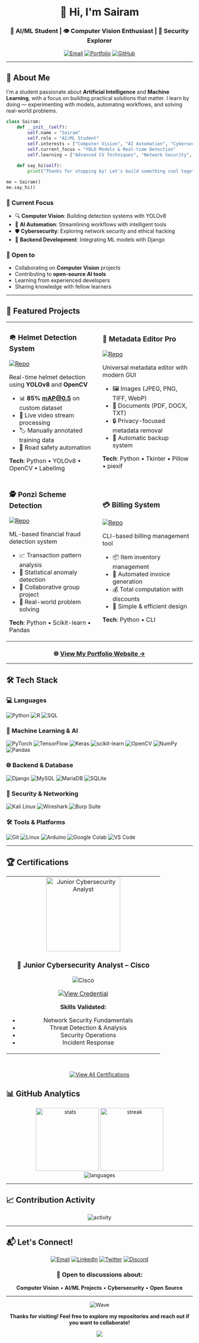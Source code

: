 <div align="center">

# 👋 Hi, I'm Sairam

### 🤖 AI/ML Student | 👁️ Computer Vision Enthusiast | 🔐 Security Explorer

[![Email](https://img.shields.io/badge/Email-sairam.1242006%40gmail.com-D14836?style=for-the-badge&logo=gmail&logoColor=white)](mailto:sairam.1242006@gmail.com)
[![Portfolio](https://img.shields.io/badge/Portfolio-sairam--s0.github.io-000000?style=for-the-badge&logo=github&logoColor=white)](https://sairam-s0.github.io)
[![GitHub](https://img.shields.io/badge/GitHub-%40sairam--s0-181717?style=for-the-badge&logo=github)](https://github.com/sairam-s0)



</div>

---

## 🧠 About Me

I'm a student passionate about **Artificial Intelligence** and **Machine Learning**, with a focus on building practical solutions that matter. I learn by doing — experimenting with models, automating workflows, and solving real-world problems.

```python
class Sairam:
    def __init__(self):
        self.name = "Sairam"
        self.role = "AI/ML Student"
        self.interests = ["Computer Vision", "AI Automation", "Cybersecurity"]
        self.current_focus = "YOLO Models & Real-time Detection"
        self.learning = ["Advanced CV Techniques", "Network Security", "Backend Systems"]
    
    def say_hi(self):
        print("Thanks for stopping by! Let's build something cool together 🚀")

me = Sairam()
me.say_hi()
```

### 🎯 Current Focus
- 🔍 **Computer Vision**: Building detection systems with YOLOv8
- 🤖 **AI Automation**: Streamlining workflows with intelligent tools
- 🛡️ **Cybersecurity**: Exploring network security and ethical hacking
- 🔗 **Backend Development**: Integrating ML models with Django

### 🤝 Open to
- Collaborating on **Computer Vision** projects
- Contributing to **open-source AI tools**
- Learning from experienced developers
- Sharing knowledge with fellow learners

---

## 🚀 Featured Projects

<table>
<tr>
<td width="50%">

### 🪖 Helmet Detection System
[![Repo](https://img.shields.io/badge/Repo-View%20Code-blue?style=flat-square&logo=github)](https://github.com/sairam-s0/helmetdection-using-yolo8m-opencv)

Real-time helmet detection using **YOLOv8** and **OpenCV**
- 📊 **85% mAP@0.5** on custom dataset
- 🎥 Live video stream processing
- 🏷️ Manually annotated training data
- 🚦 Road safety automation

**Tech**: Python • YOLOv8 • OpenCV • LabelImg

</td>
<td width="50%">

### 📝 Metadata Editor Pro
[![Repo](https://img.shields.io/badge/Repo-View%20Code-blue?style=flat-square&logo=github)](https://github.com/sairam-s0/mdata_alternator)

Universal metadata editor with modern GUI
- 🖼️ Images (JPEG, PNG, TIFF, WebP)
- 📄 Documents (PDF, DOCX, TXT)
- 🔒 Privacy-focused metadata removal
- 💾 Automatic backup system

**Tech**: Python • Tkinter • Pillow • piexif

</td>
</tr>
<tr>
<td width="50%">

### 🕵️ Ponzi Scheme Detection
[![Repo](https://img.shields.io/badge/Repo-View%20Code-blue?style=flat-square&logo=github)](https://github.com/Vijay-31-08-2005/ponzi-scheme-detection)

ML-based financial fraud detection system
- 📈 Transaction pattern analysis
- 🧮 Statistical anomaly detection
- 👥 Collaborative group project
- 🎯 Real-world problem solving

**Tech**: Python • Scikit-learn • Pandas

</td>
<td width="50%">

### 💳 Billing System
[![Repo](https://img.shields.io/badge/Repo-View%20Code-blue?style=flat-square&logo=github)](https://github.com/sairam-s0/billing-system)

CLI-based billing management tool
- 📦 Item inventory management
- 🧾 Automated invoice generation
- 💰 Total computation with discounts
- 🎯 Simple & efficient design

**Tech**: Python • CLI

</td>
</tr>
</table>

<div align="center">

### 🌐 [View My Portfolio Website →](https://sairam-s0.github.io)

</div>

---

## 🛠️ Tech Stack

### 💻 Languages
![Python](https://img.shields.io/badge/Python-3776AB?style=for-the-badge&logo=python&logoColor=white)
![R](https://img.shields.io/badge/R-276DC3?style=for-the-badge&logo=r&logoColor=white)
![SQL](https://img.shields.io/badge/SQL-4479A1?style=for-the-badge&logo=mysql&logoColor=white)

### 🧠 Machine Learning & AI
![PyTorch](https://img.shields.io/badge/PyTorch-EE4C2C?style=for-the-badge&logo=pytorch&logoColor=white)
![TensorFlow](https://img.shields.io/badge/TensorFlow-FF6F00?style=for-the-badge&logo=tensorflow&logoColor=white)
![Keras](https://img.shields.io/badge/Keras-D00000?style=for-the-badge&logo=keras&logoColor=white)
![scikit-learn](https://img.shields.io/badge/scikit--learn-F7931E?style=for-the-badge&logo=scikit-learn&logoColor=white)
![OpenCV](https://img.shields.io/badge/OpenCV-5C3EE8?style=for-the-badge&logo=opencv&logoColor=white)
![NumPy](https://img.shields.io/badge/NumPy-013243?style=for-the-badge&logo=numpy&logoColor=white)
![Pandas](https://img.shields.io/badge/Pandas-150458?style=for-the-badge&logo=pandas&logoColor=white)

### 🌐 Backend & Database
![Django](https://img.shields.io/badge/Django-092E20?style=for-the-badge&logo=django&logoColor=white)
![MySQL](https://img.shields.io/badge/MySQL-4479A1?style=for-the-badge&logo=mysql&logoColor=white)
![MariaDB](https://img.shields.io/badge/MariaDB-003545?style=for-the-badge&logo=mariadb&logoColor=white)
![SQLite](https://img.shields.io/badge/SQLite-003B57?style=for-the-badge&logo=sqlite&logoColor=white)

### 🔐 Security & Networking
![Kali Linux](https://img.shields.io/badge/Kali_Linux-557C94?style=for-the-badge&logo=kali-linux&logoColor=white)
![Wireshark](https://img.shields.io/badge/Wireshark-1679A7?style=for-the-badge&logo=wireshark&logoColor=white)
![Burp Suite](https://img.shields.io/badge/Burp_Suite-FF6633?style=for-the-badge&logo=burp-suite&logoColor=white)

### 🛠️ Tools & Platforms
![Git](https://img.shields.io/badge/Git-F05032?style=for-the-badge&logo=git&logoColor=white)
![Linux](https://img.shields.io/badge/Linux-FCC624?style=for-the-badge&logo=linux&logoColor=black)
![Arduino](https://img.shields.io/badge/Arduino-00979D?style=for-the-badge&logo=arduino&logoColor=white)
![Google Colab](https://img.shields.io/badge/Colab-F9AB00?style=for-the-badge&logo=google-colab&logoColor=white)
![VS Code](https://img.shields.io/badge/VS_Code-007ACC?style=for-the-badge&logo=visual-studio-code&logoColor=white)

---
## 🏆 Certifications

<div align="center">

<table>
<tr>
<td align="center" width="400">

<a href="https://www.credly.com/badges/bd229915-6b73-44c6-97d9-56bd471724f2/public_url">
  <img src="https://images.credly.com/size/340x340/images/0e1e4300-d59e-4c6f-8f22-eca48c02b8d3/image.png" width="200" alt="Junior Cybersecurity Analyst">
</a>

<h3>🔐 Junior Cybersecurity Analyst – Cisco</h3>

![Cisco](https://img.shields.io/badge/Cisco-1BA0D7?style=for-the-badge&logo=cisco&logoColor=white)

[![View Credential](https://img.shields.io/badge/View_Credential-0077B5?style=for-the-badge&logo=acclaim&logoColor=white)](https://www.credly.com/badges/bd229915-6b73-44c6-97d9-56bd471724f2/public_url)

**Skills Validated:**  
- Network Security Fundamentals  
- Threat Detection & Analysis  
- Security Operations  
- Incident Response

</td>
</tr>
</table>

<br>

[![View All Certifications](https://img.shields.io/badge/🏅_View_All_Certifications_on_Credly-FF6B00?style=for-the-badge)](https://www.credly.com/users/sairam-s.ef012473)

</div>



## 📊 GitHub Analytics

<div align="center">
  <img src="https://github-readme-stats.vercel.app/api?username=sairam-s0&theme=tokyonight&hide_border=true&include_all_commits=true&count_private=true" height="170" alt="stats">
  <img src="https://github-readme-streak-stats.herokuapp.com/?user=sairam-s0&theme=tokyonight&hide_border=true" height="170" alt="streak">
</div>

<div align="center">
  <img src="https://github-readme-stats.vercel.app/api/top-langs/?username=sairam-s0&theme=tokyonight&hide_border=true&layout=compact&langs_count=8" alt="languages">
</div>

---



## 📈 Contribution Activity

<div align="center">
  <img src="https://github-readme-activity-graph.vercel.app/graph?username=sairam-s0&theme=tokyo-night&hide_border=true&area=true" alt="activity">
</div>

---

## 📬 Let's Connect!

<div align="center">

[![Email](https://img.shields.io/badge/Email-D14836?style=for-the-badge&logo=gmail&logoColor=white)](mailto:sairam.1242006@gmail.com)
[![LinkedIn](https://img.shields.io/badge/LinkedIn-0077B5?style=for-the-badge&logo=linkedin&logoColor=white)](https://linkedin.com/in/yourprofile)
[![Twitter](https://img.shields.io/badge/Twitter-1DA1F2?style=for-the-badge&logo=twitter&logoColor=white)](https://twitter.com/yourhandle)
[![Discord](https://img.shields.io/badge/Discord-5865F2?style=for-the-badge&logo=discord&logoColor=white)](https://discord.com/users/yourid)

### 💬 Open to discussions about:
**Computer Vision** • **AI/ML Projects** • **Cybersecurity** • **Open Source** 

</div>

---

<div align="center">



![Wave](https://raw.githubusercontent.com/mayhemantt/mayhemantt/Update/svg/Bottom.svg)

**Thanks for visiting! Feel free to explore my repositories and reach out if you want to collaborate!**

[![](https://visitcount.itsvg.in/api?id=sairam-s0&icon=2&color=6)](https://visitcount.itsvg.in)

</div>

